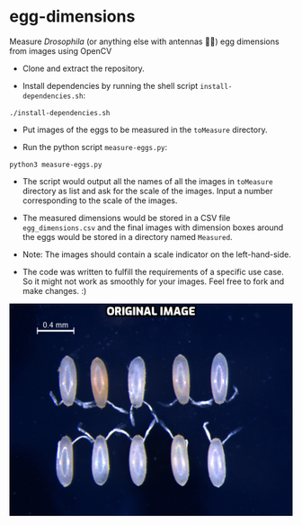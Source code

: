 # egg-dimensions

Measure *Drosophila* (or anything else with antennas :man_shrugging:) egg dimensions from images using OpenCV

* Clone and extract the repository.

* Install dependencies by running the shell script `install-dependencies.sh`:
```
./install-dependencies.sh
```
* Put images of the eggs to be measured in the `toMeasure` directory.

* Run the python script `measure-eggs.py`:
```
python3 measure-eggs.py
```

* The script would output all the names of all the images in `toMeasure` directory as list and ask for the scale of the images. Input a number corresponding to the scale of the images.

* The measured dimensions would be stored in a CSV file `egg_dimensions.csv` and the final images with dimension boxes around the eggs would be stored in a directory named `Measured`.

* Note: The images should contain a scale indicator on the left-hand-side.

* The code was written to fulfill the requirements of a specific use case. So it might not work as smoothly for your images. Feel free to fork and make changes. :)

![](Image_processing.gif)
